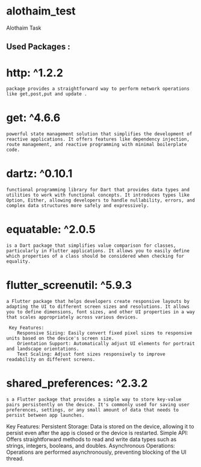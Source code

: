 # alothaim_test

Alothaim Task

## Used Packages :

# http: ^1.2.2

    package provides a straightforward way to perform network operations like get,post,put and update .

# get: ^4.6.6

    powerful state management solution that simplifies the development of reactive applications. It offers features like dependency injection, route management, and reactive programming with minimal boilerplate code.

# dartz: ^0.10.1

    functional programming library for Dart that provides data types and utilities to work with functional concepts. It introduces types like Option, Either, allowing developers to handle nullability, errors, and complex data structures more safely and expressively.

# equatable: ^2.0.5

    is a Dart package that simplifies value comparison for classes, particularly in Flutter applications. It allows you to easily define which properties of a class should be considered when checking for equality.

# flutter_screenutil: ^5.9.3

    a Flutter package that helps developers create responsive layouts by adapting the UI to different screen sizes and resolutions. It allows you to define dimensions, font sizes, and other UI properties in a way that scales appropriately across various devices.
   
     Key Features:
        Responsive Sizing: Easily convert fixed pixel sizes to responsive units based on the device's screen size.
        Orientation Support: Automatically adjust UI elements for portrait and landscape orientations.
        Text Scaling: Adjust font sizes responsively to improve readability on different screens.



# shared_preferences: ^2.3.2

    s a Flutter package that provides a simple way to store key-value pairs persistently on the device. It's commonly used for saving user preferences, settings, or any small amount of data that needs to persist between app launches.
    
Key Features:
        Persistent Storage: Data is stored on the device, allowing it to persist even after the app is closed or the device is restarted.
        Simple API: Offers straightforward methods to read and write data types such as strings, integers, booleans, and doubles.
        Asynchronous Operations: Operations are performed asynchronously, preventing blocking of the UI thread.